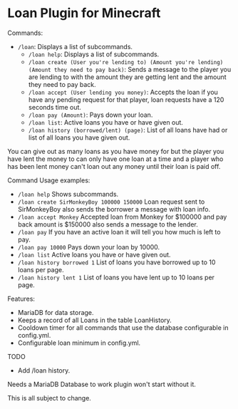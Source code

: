 # Loan Plugin for Minecraft

Commands:
- `/loan`: Displays a list of subcommands.
  - `/loan help`: Displays a list of subcommands.
  - `/loan create (User you're lending to) (Amount you're lending) (Amount they need to pay back)`:
     Sends a message to the player you are lending to with the amount they are getting lent and the amount they need to pay back.
  - `/loan accept (User lending you money)`:
     Accepts the loan if you have any pending request for that player, loan requests have a 120 seconds time out.
  - `/loan pay (Amount)`: Pays down your loan.
  - `/loan list`: Active loans you have or have given out.
  - `/loan history (borrowed/lent) (page)`: List of all loans have had or list of all loans you have given out.

You can give out as many loans as you have money for but the player you have lent the money to can only have one loan at a time
and a player who has been lent money can't loan out any money until their loan is paid off.

Command Usage examples:
  - `/loan help` Shows subcommands.
  - `/loan create SirMonkeyBoy 100000 150000` Loan request sent to SirMonkeyBoy also sends the borrower a message with loan info.
  - `/loan accept Monkey` Accepted loan from Monkey for \$100000 and pay back amount is \$150000 also sends a message to the lender.
  - `/loan pay` If you have an active loan it will tell you how much is left to pay.
  - `/loan pay 10000` Pays down your loan by 10000.
  - `/loan list` Active loans you have or have given out.
  - `/loan history borrowed 1` List of loans you have borrowed up to 10 loans per page.
  - `/loan history lent 1` List of loans you have lent up to 10 loans per page.

Features:
- MariaDB for data storage.
- Keeps a record of all Loans in the table LoanHistory.
- Cooldown timer for all commands that use the database configurable in config.yml.
- Configurable loan minimum in config.yml.

TODO
- Add /loan history.

Needs a MariaDB Database to work plugin won't start without it.

This is all subject to change.
